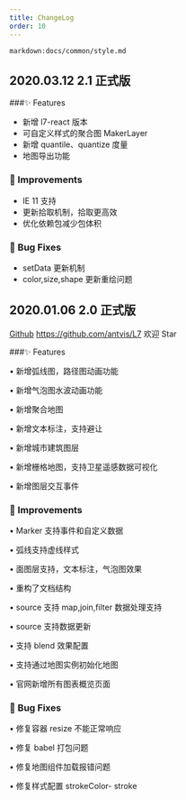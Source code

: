 ```yaml
---
title: ChangeLog
order: 10
---
```

`markdown:docs/common/style.md`
## 2020.03.12 2.1 正式版

###✨ Features

- 新增 l7-react 版本
- 可自定义样式的聚合图 MakerLayer
- 新增 quantile、quantize 度量
- 地图导出功能

### 🍏 Improvements

- IE 11 支持
- 更新拾取机制，拾取更高效
- 优化依赖包减少包体积

### 🐞 Bug Fixes

- setData 更新机制
- color,size,shape 更新重绘问题

## 2020.01.06 2.0 正式版

[Github](https://github.com/antvis/L7) https://github.com/antvis/L7 欢迎 Star

###✨ Features

• 新增弧线图，路径图动画功能

• 新增气泡图水波动画功能

• 新增聚合地图

• 新增文本标注，支持避让

• 新增城市建筑图层

• 新增栅格地图，支持卫星遥感数据可视化

• 新增图层交互事件

### 🍏 Improvements

• Marker 支持事件和自定义数据

• 弧线支持虚线样式

• 面图层支持，文本标注，气泡图效果

• 重构了文档结构

• source 支持 map,join,filter 数据处理支持

• source 支持数据更新

• 支持 blend 效果配置

• 支持通过地图实例初始化地图

• 官网新增所有图表概览页面

### 🐞 Bug Fixes

• 修复容器 resize 不能正常响应

• 修复 babel 打包问题

• 修复地图组件加载报错问题

• 修复样式配置 strokeColor- stroke
